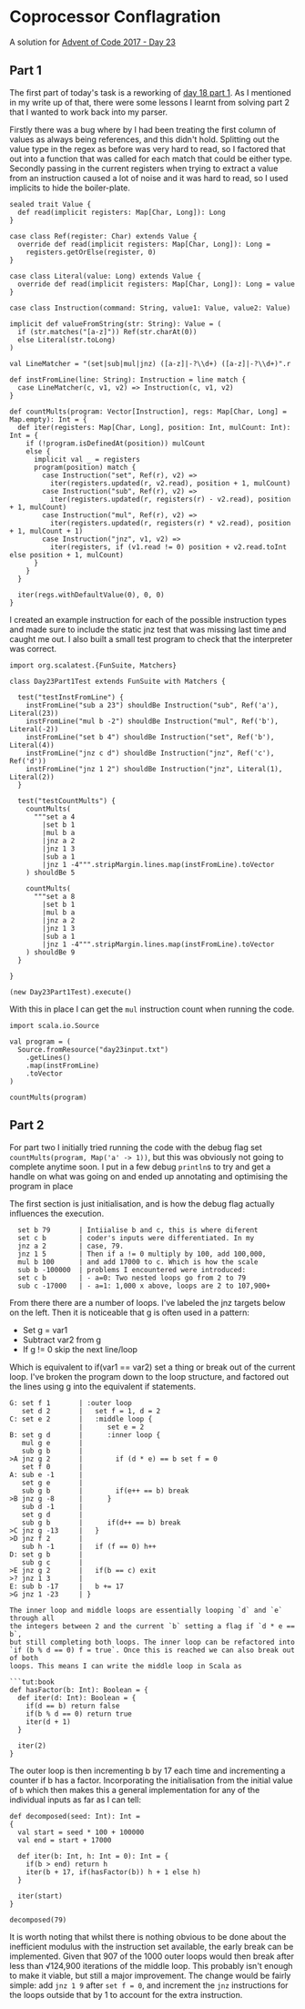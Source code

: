 # Coprocessor Conflagration

A solution for [Advent of Code 2017 - Day 23](http://adventofcode.com/2017/day/23)

## Part 1

The first part of today's task is a reworking of 
[day 18 part 1](/aoc-2017-day-18-duet). As I mentioned in my write up of that, 
there were some lessons I learnt from solving part 2 that I wanted to work back
into my parser. 

Firstly there was a bug where by I had been treating the first column of values 
as always being references, and this didn't hold. Splitting out the value type
in the regex as before was very hard to read, so I factored that out into a
function that was called for each match that could be either type. Secondly 
passing in the current registers when trying to extract a value from an
instruction caused a lot of noise and it was hard to read, so I used implicits
to hide the boiler-plate.

```tut:book
sealed trait Value {
  def read(implicit registers: Map[Char, Long]): Long
}

case class Ref(register: Char) extends Value {
  override def read(implicit registers: Map[Char, Long]): Long =
    registers.getOrElse(register, 0)
}

case class Literal(value: Long) extends Value {
  override def read(implicit registers: Map[Char, Long]): Long = value
}

case class Instruction(command: String, value1: Value, value2: Value)

implicit def valueFromString(str: String): Value = (
  if (str.matches("[a-z]")) Ref(str.charAt(0))
  else Literal(str.toLong)
)

val LineMatcher = "(set|sub|mul|jnz) ([a-z]|-?\\d+) ([a-z]|-?\\d+)".r

def instFromLine(line: String): Instruction = line match {
  case LineMatcher(c, v1, v2) => Instruction(c, v1, v2)
}

def countMults(program: Vector[Instruction], regs: Map[Char, Long] = Map.empty): Int = {
  def iter(registers: Map[Char, Long], position: Int, mulCount: Int): Int = {
    if (!program.isDefinedAt(position)) mulCount
    else {
      implicit val _ = registers
      program(position) match {
        case Instruction("set", Ref(r), v2) =>
          iter(registers.updated(r, v2.read), position + 1, mulCount)
        case Instruction("sub", Ref(r), v2) =>
          iter(registers.updated(r, registers(r) - v2.read), position + 1, mulCount)
        case Instruction("mul", Ref(r), v2) =>
          iter(registers.updated(r, registers(r) * v2.read), position + 1, mulCount + 1)
        case Instruction("jnz", v1, v2) =>
          iter(registers, if (v1.read != 0) position + v2.read.toInt else position + 1, mulCount)
      }
    }
  }

  iter(regs.withDefaultValue(0), 0, 0)
}
```

I created an example instruction for each of the possible instruction types and
made sure to include the static jnz test that was missing last time and caught 
me out. I also built a small test program to check that the interpreter was 
correct.

```tut:book
import org.scalatest.{FunSuite, Matchers}

class Day23Part1Test extends FunSuite with Matchers {

  test("testInstFromLine") {
    instFromLine("sub a 23") shouldBe Instruction("sub", Ref('a'), Literal(23))
    instFromLine("mul b -2") shouldBe Instruction("mul", Ref('b'), Literal(-2))
    instFromLine("set b 4") shouldBe Instruction("set", Ref('b'), Literal(4))
    instFromLine("jnz c d") shouldBe Instruction("jnz", Ref('c'), Ref('d'))
    instFromLine("jnz 1 2") shouldBe Instruction("jnz", Literal(1), Literal(2))
  }

  test("testCountMults") {
    countMults(
      """set a 4
        |set b 1
        |mul b a
        |jnz a 2
        |jnz 1 3
        |sub a 1
        |jnz 1 -4""".stripMargin.lines.map(instFromLine).toVector
    ) shouldBe 5

    countMults(
      """set a 8
        |set b 1
        |mul b a
        |jnz a 2
        |jnz 1 3
        |sub a 1
        |jnz 1 -4""".stripMargin.lines.map(instFromLine).toVector
    ) shouldBe 9
  }

}

(new Day23Part1Test).execute()
``` 

With this in place I can get the `mul` instruction count when running the code.

```tut:book
import scala.io.Source

val program = (
  Source.fromResource("day23input.txt")
    .getLines()
    .map(instFromLine)
    .toVector
)

countMults(program)
```

## Part 2

For part two I initially tried running the code with the debug flag set
`countMults(program, Map('a' -> 1))`, but this was obviously not going to 
complete anytime soon. I put in a few debug `println`s to try and get a handle
on what was going on and ended up annotating and optimising the program in place

The first section is just initialisation, and is how the debug flag actually
influences the execution. 
```
  set b 79       | Intiialise b and c, this is where diferent  
  set c b        | coder's inputs were differentiated. In my 
  jnz a 2        | case, 79.
  jnz 1 5        | Then if a != 0 multiply by 100, add 100,000,
  mul b 100      | and add 17000 to c. Which is how the scale
  sub b -100000  | problems I encountered were introduced:
  set c b        | - a=0: Two nested loops go from 2 to 79
  sub c -17000   | - a=1: 1,000 x above, loops are 2 to 107,900+ 
```

From there there are a number of loops. I've labeled the jnz targets below on
the left. Then it is noticeable that g is often used in a pattern:
* Set g = var1
* Subtract var2 from g
* If g != 0 skip the next line/loop

Which is equivalent to if(var1 == var2) set a thing or break out of the current 
loop. I've broken the program down to the loop structure, and factored out the 
lines using g into the equivalent if statements.  
```
G: set f 1       | :outer loop
   set d 2       |   set f = 1, d = 2
C: set e 2       |   :middle loop {
                 |      set e = 2
B: set g d       |      :inner loop {
   mul g e       |        
   sub g b       |        
>A jnz g 2       |        if (d * e) == b set f = 0
   set f 0       |        
A: sub e -1      |        
   set g e       |        
   sub g b       |        if(e++ == b) break  
>B jnz g -8      |      } 
   sub d -1      |      
   set g d       |      
   sub g b       |      if(d++ == b) break
>C jnz g -13     |   } 
>D jnz f 2       |   
   sub h -1      |   if (f == 0) h++
D: set g b       |   
   sub g c       |   
>E jnz g 2       |   if(b == c) exit  
>? jnz 1 3       |   
E: sub b -17     |   b += 17
>G jnz 1 -23     | }

The inner loop and middle loops are essentially looping `d` and `e` through all 
the integers between 2 and the current `b` setting a flag if `d * e == b`, 
but still completing both loops. The inner loop can be refactored into 
`if (b % d == 0) f = true`. Once this is reached we can also break out of both 
loops. This means I can write the middle loop in Scala as

```tut:book
def hasFactor(b: Int): Boolean = {
  def iter(d: Int): Boolean = {
    if(d == b) return false
    if(b % d == 0) return true
    iter(d + 1)
  }
  
  iter(2)
}
```

The outer loop is then incrementing b by 17 each time and incrementing a counter
if b has a factor. Incorporating the initialisation from the initial value of `b`
which then makes this a general implementation for any of the individual inputs
as far as I can tell:

```tut:book
def decomposed(seed: Int): Int =
{
  val start = seed * 100 + 100000
  val end = start + 17000

  def iter(b: Int, h: Int = 0): Int = {
    if(b > end) return h
    iter(b + 17, if(hasFactor(b)) h + 1 else h)
  }

  iter(start)
}

decomposed(79)
```

It is worth noting that whilst there is nothing obvious to be done about the 
inefficient modulus  with the instruction set available, the early break can be 
implemented. Given that 907 of the 1000 outer loops would then break after less 
than &#8730;124,900 iterations of the middle loop. This probably isn't enough to
make it viable, but still a major improvement. The change would be fairly simple:
add `jnz 1 9` after `set f = 0`, and increment the `jnz` instructions for the 
loops outside that by 1 to account for the extra instruction.
